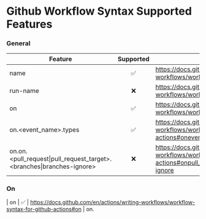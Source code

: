 # Github Workflow Syntax Supported Features

### General

| Feature                                                               | Supported | Reference                                                                                                                                        |
| --------------------------------------------------------------------- | :-------: | ------------------------------------------------------------------------------------------------------------------------------------------------ |
| name                                                                  |    ✅     | https://docs.github.com/en/actions/writing-workflows/workflow-syntax-for-github-actions#name                                                     |
| run-name                                                              |    ❌     | https://docs.github.com/en/actions/writing-workflows/workflow-syntax-for-github-actions#run-name                                                 |
| on                                                                    |    ✅     | https://docs.github.com/en/actions/writing-workflows/workflow-syntax-for-github-actions#on                                                       |
| on.<event_name>.types                                                 |    ✅     | https://docs.github.com/en/actions/writing-workflows/workflow-syntax-for-github-actions#onevent_nametypes                                        |
| on.on.<pull_request\|pull_request_target>.<branches\|branches-ignore> |    ❌     | https://docs.github.com/en/actions/writing-workflows/workflow-syntax-for-github-actions#onpull_requestpull_request_targetbranchesbranches-ignore |

### On

| on | ✅ | https://docs.github.com/en/actions/writing-workflows/workflow-syntax-for-github-actions#on
| on.
